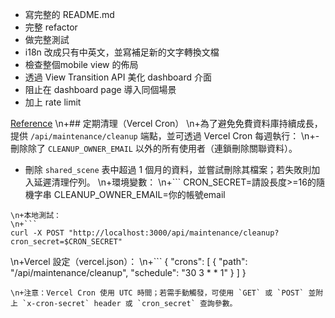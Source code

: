 * 寫完整的 README.md
* 完整 refactor
* 做完整測試
* i18n 改成只有中英文，並寫補足新的文字轉換文檔
* 檢查整個mobile view 的佈局
* 透過 View Transition API 美化 dashboard 介面
* 阻止在 dashboard page 導入同個場景
* 加上 rate limit





[Reference](https://plus.excalidraw.com/blog/redesigning-editor-api)
\n+## 定期清理（Vercel Cron）
\n+為了避免免費資料庫持續成長，提供 `/api/maintenance/cleanup` 端點，並可透過 Vercel Cron 每週執行：
\n+- 刪除除了 `CLEANUP_OWNER_EMAIL` 以外的所有使用者（連鎖刪除關聯資料）。
- 刪除 `shared_scene` 表中超過 1 個月的資料，並嘗試刪除其檔案；若失敗則加入延遲清理佇列。
\n+環境變數：
\n+```
CRON_SECRET=請設長度>=16的隨機字串
CLEANUP_OWNER_EMAIL=你的帳號email
```
\n+本地測試：
\n+```
curl -X POST "http://localhost:3000/api/maintenance/cleanup?cron_secret=$CRON_SECRET"
```
\n+Vercel 設定（vercel.json）：
\n+```
{
  "crons": [
    { "path": "/api/maintenance/cleanup", "schedule": "30 3 * * 1" }
  ]
}
```
\n+注意：Vercel Cron 使用 UTC 時間；若需手動觸發，可使用 `GET` 或 `POST` 並附上 `x-cron-secret` header 或 `cron_secret` 查詢參數。